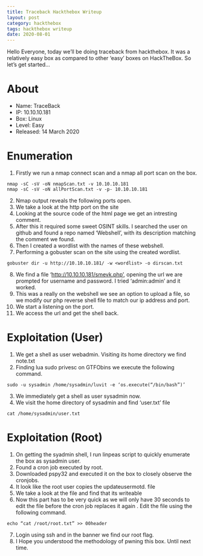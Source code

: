 ```yaml
---
title: Traceback Hackthebox Writeup
layout: post
category: hackthebox
tags: hackthebox writeup
date: 2020-08-01
---
```


Hello Everyone, today we’ll be doing traceback from hackthebox.
It was a relatively easy box as compared to other ‘easy’ boxes on HackTheBox.
So let’s get started…

# About
* Name: TraceBack
* IP: 10.10.10.181
* Box: Linux
* Level: Easy
* Released: 14 March 2020

# Enumeration
1. Firstly we run a nmap connect scan and a nmap all port scan on the box.
```
nmap -sC -sV -oN nmapScan.txt -v 10.10.10.181
nmap -sC -sV -oN allPortScan.txt -v -p- 10.10.10.181
```
2. Nmap output reveals the following ports open.
3. We take a look at the http port on the site
4. Looking at the source code of the html page we get an intresting comment.
5. After this it required some sweet OSINT skills. I searched the user on github and found a repo named ‘Webshell’, with its description matching the comment we found.
6. Then I created a wordlist with the names of these webshell.
7. Performing a gobuster scan on the site using the created wordlist.
```
gobuster dir -u http://10.10.10.181/ -w <wordlist> -o dirscan.txt
```
8. We find a file ‘http://10.10.10.181/smevk.php’, opening the url we are prompted for username and password. I tried ‘admin:admin’ and it worked.
9. This was a really on the webshell we see an option to upload a file, so we modify our php reverse shell file to match our ip address and port.
10. We start a listening on the port.
11. We access the url and get the shell back.

# Exploitation (User)
1. We get a shell as user webadmin. Visiting its home directory we find note.txt
2. Finding lua sudo privesc on GTFObins we execute the following command.
```
sudo -u sysadmin /home/sysadmin/luvit -e ‘os.execute(“/bin/bash”)’
```
3. We immediately get a shell as user sysadmin now.
4. We visit the home directory of sysadmin and find ‘user.txt’ file
```
cat /home/sysadmin/user.txt
```

# Exploitation (Root)
1. On getting the syadmin shell, I run linpeas script to quickly enumerate the box as sysadmin user.
2. Found a cron job executed by root.
3. Downloaded pspy32 and executed it on the box to closely observe the cronjobs.
4. It look like the root user copies the updateusermotd. file
5. We take a look at the file and find that its writeable
6. Now this part has to be very quick as we will only have 30 seconds to edit the file before the cron job replaces it again . Edit the file using the following command.
```
echo “cat /root/root.txt” >> 00header
```
7. Login using ssh and in the banner we find our root flag.
8. I Hope you understood the methodology of pwning this box. Until next time.

